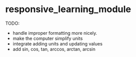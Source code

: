 # responsive_learning_module
TODO:
- handle improper formatting more nicely.
- make the computer simplify units
- integrate adding units and updating values
- add sin, cos, tan, arccos, arctan, arcsin
